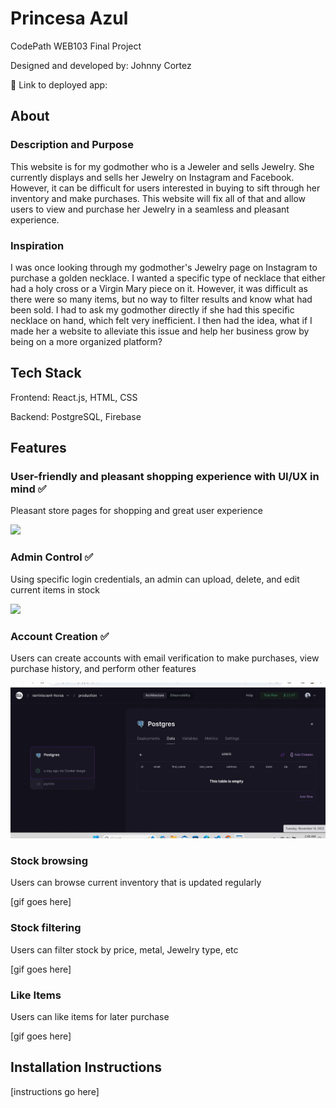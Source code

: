# Princesa Azul

CodePath WEB103 Final Project

Designed and developed by: Johnny Cortez

🔗 Link to deployed app:

## About

### Description and Purpose

This website is for my godmother who is a Jeweler and sells Jewelry. She currently displays and sells her Jewelry on Instagram and Facebook. However, it can be difficult for users interested in buying to sift through her inventory and make purchases. This website will fix all of that and allow users to view and purchase her Jewelry in a seamless and pleasant experience.

### Inspiration

I was once looking through my godmother's Jewelry page on Instagram to purchase a golden necklace. I wanted a specific type of necklace that either had a holy cross or a Virgin Mary piece on it. However, it was difficult as there were so many items, but no way to filter results and know what had been sold. I had to ask my godmother directly if she had this specific necklace on hand, which felt very inefficient. I then had the idea, what if I made her a website to alleviate this issue and help her business grow by being on a more organized platform?

## Tech Stack

Frontend: React.js, HTML, CSS

Backend: PostgreSQL, Firebase

## Features

### User-friendly and pleasant shopping experience with UI/UX in mind ✅

Pleasant store pages for shopping and great user experience

<img src='jewelryStore2.gif' />

### Admin Control ✅

Using specific login credentials, an admin can upload, delete, and edit current items in stock

<img src='jewelryStore3.gif' />

### Account Creation ✅

Users can create accounts with email verification to make purchases, view purchase history, and perform other features

<img src='jewelryStore1.gif' />

### Stock browsing

Users can browse current inventory that is updated regularly

[gif goes here]

### Stock filtering

Users can filter stock by price, metal, Jewelry type, etc

[gif goes here]

### Like Items

Users can like items for later purchase

[gif goes here]

## Installation Instructions

[instructions go here]
